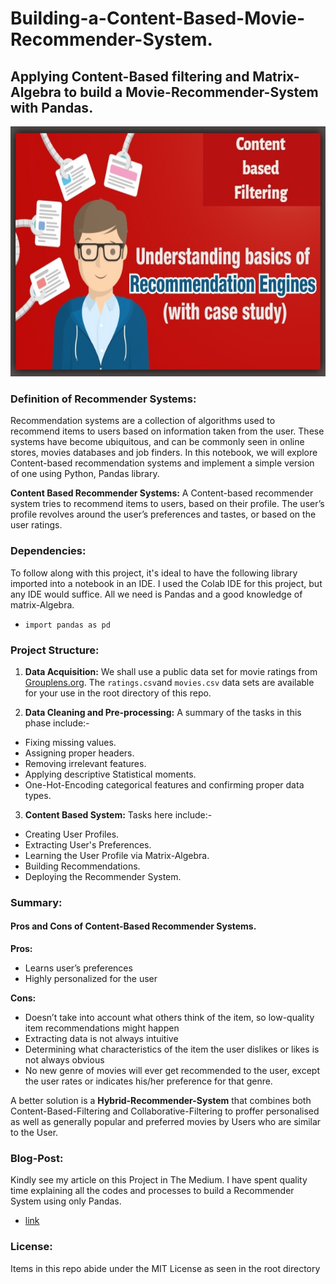 # Building-a-Content-Based-Movie-Recommender-System.
## Applying Content-Based filtering and Matrix-Algebra to build a Movie-Recommender-System with Pandas.

<p align="center">
  <img src="https://github.com/Lawrence-Krukrubo/Building-a-Content-Based-Movie-Recommender-System/blob/master/content-based-filter.jpg?raw=true" height = 400 width=600 alt="recommender syatems">
</p>

### Definition of Recommender Systems:
Recommendation systems are a collection of algorithms used to recommend items to users based on information taken from the user. 
These systems have become ubiquitous, and can be commonly seen in online stores, movies databases and job finders. 
In this notebook, we will explore Content-based recommendation systems and implement a simple version of one using Python, Pandas library.

**Content Based Recommender Systems:**
A Content-based recommender system tries to recommend items to users, based on their profile. 
The user’s profile revolves around the user’s preferences and tastes, or based on the user ratings.

### Dependencies:
To follow along with this project, it's ideal to have the following library imported into a notebook in an IDE.
I used the Colab IDE for this project, but any IDE would suffice. 
All we need is Pandas and a good knowledge of matrix-Algebra.

* `import pandas as pd`


### Project Structure:

1. **Data Acquisition:**
We shall use a public data set for movie ratings from [Grouplens.org](https://grouplens.org/datasets/movielens/).
The `ratings.csv`and `movies.csv` data sets are available for your use in the root directory of this repo.

2. **Data Cleaning and Pre-processing:**
A summary of the tasks in this phase include:-
* Fixing missing values. 
* Assigning proper headers. 
* Removing irrelevant features. 
* Applying descriptive Statistical moments.
* One-Hot-Encoding categorical features and confirming proper data types.

3. **Content Based System:**
Tasks here include:-
* Creating User Profiles. 
* Extracting User's Preferences. 
* Learning the User Profile via Matrix-Algebra. 
* Building Recommendations.
* Deploying the Recommender System.

### Summary:
#### Pros and Cons of Content-Based Recommender Systems.

**Pros:**
* Learns user’s preferences
* Highly personalized for the user

**Cons:**
* Doesn’t take into account what others think of the item, so low-quality item recommendations might happen
* Extracting data is not always intuitive
* Determining what characteristics of the item the user dislikes or likes is not always obvious
* No new genre of movies will ever get recommended to the user, except the user rates or indicates his/her preference for that genre.

A better solution is a **Hybrid-Recommender-System** that combines both Content-Based-Filtering and Collaborative-Filtering to proffer personalised as well as generally popular and preferred movies by Users who are similar to the User.

### Blog-Post:
Kindly see my article on this Project in The Medium. I have spent quality time explaining all the codes and processes to build a Recommender System using only Pandas. 
* [link](https://medium.com/towards-artificial-intelligence/building-a-recommender-system-with-pandas-1ca0bb03fdce)

### License:
Items in this repo abide under the MIT License as seen in the root directory
